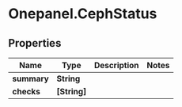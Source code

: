 # Onepanel.CephStatus

## Properties
Name | Type | Description | Notes
------------ | ------------- | ------------- | -------------
**summary** | **String** |  | 
**checks** | **[String]** |  | 


